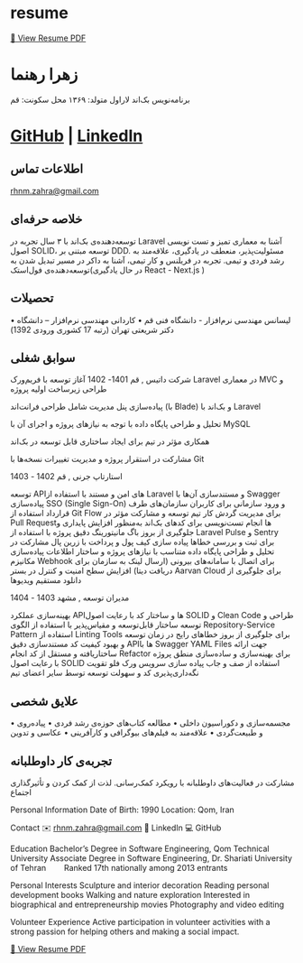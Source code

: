 # resume
[📄 View Resume PDF](https://github.com/rahnamazahra/resume/blob/main/Resume.pdf)

# زهرا رهنما  
برنامه‌نویس بک‌اند لاراول 
متولد: ۱۳۶۹
محل سکونت: قم

# [GitHub](https://github.com/rahnamazahra) | [LinkedIn](https://www.linkedin.com/in/zahrarahnama) 


## اطلاعات تماس
rhnm.zahra@gmail.com



## خلاصه حرفه‌ای  
توسعه‌دهنده‌ی بک‌اند با ۳ سال تجربه در Laravel
 آشنا به معماری تمیز و تست نویسی
 اصول SOLID،
 توسعه مبتنی بر DDD.
 مسئولیت‌پذیر، منعطف در یادگیری، 
علاقه‌مند به رشد فردی و تیمی. 
تجربه در فریلنس و کار تیمی، 
آشنا به داکر 
در مسیر تبدیل شدن به توسعه‌دهنده‌ی فول‌استک‌(در حال یادگیری React - Next.js )
 




## تحصیلات
• لیسانس مهندسی نرم‌افزار - دانشگاه فنی قم
• کاردانی مهندسی نرم‌افزار – دانشگاه دکتر شریعتی تهران (رتبه 17 کشوری ورودی 1392)

## سوابق شغلی

شرکت داتیس , قم 
1401- 1402
آغاز توسعه با فریم‌ورک Laravel در معماری MVC و طراحی زیرساخت اولیه پروژه


پیاده‌سازی پنل مدیریت شامل طراحی فرانت‌اند (با Blade) و بک‌اند با Laravel


تحلیل و طراحی پایگاه داده با توجه به نیازهای پروژه و اجرای آن با MySQL


همکاری مؤثر در تیم برای ایجاد ساختاری قابل توسعه در بک‌اند


مشارکت در استقرار پروژه و مدیریت تغییرات نسخه‌ها با Git


استارتاپ جرنی , قم
1402 - 1403

توسعه APIهای امن و مستند با استفاده از Laravel و مستندسازی آن‌ها با Swagger
پیاده‌سازی SSO (Single Sign-On) و ورود سازمانی برای کاربران سازمان‌های طرف قرارداد
استفاده از Git Flow برای مدیریت گردش کار تیم توسعه و مشارکت مؤثر در Pull Requestها
انجام تست‌نویسی برای کدهای بک‌اند به‌منظور افزایش پایداری و جلوگیری از بروز باگ
مانیتورینگ دقیق پروژه با استفاده از Laravel Pulse و Sentry برای ثبت و بررسی خطاها
پیاده سازی کیف پول و پرداخت با زرین پال
مشارکت در تحلیل و طراحی پایگاه داده متناسب با نیازهای پروژه و ساختار اطلاعات
پیاده‌سازی مکانیزم Webhook برای اتصال با سامانه‌های بیرونی (ارسال لینک به سازمان برای دریافت دیتا)
افزایش سطح امنیت و کنترل در بستر Aarvan Cloud برای جلوگیری از دانلود مستقیم ویدیوها

مدیران توسعه , مشهد
1403 - 1404

بهینه‌سازی عملکرد APIها و ساختار کد با رعایت اصول SOLID و Clean Code
طراحی و توسعه ساختار قابل‌توسعه و مقیاس‌پذیر با استفاده از الگوی Repository-Service Pattern
استفاده از Linting Tools برای جلوگیری از بروز خطاهای رایج در زمان توسعه و بهبود کیفیت کد
مستندسازی دقیق APIها با Swagger YAML Files جهت ارائه ساختاریافته و مستقل از کد
انجام Refactor برای بهینه‌سازی و ساده‌سازی منطق پروژه با رعایت اصول SOLID
استفاده از صف و جاب 
پیاده سازی سرویس ورک فلو
تقویت نگه‌داری‌پذیری کد و سهولت توسعه توسط سایر اعضای تیم



## علایق شخصی
• مجسمه‌سازی و دکوراسیون داخلی
• مطالعه کتاب‌های حوزه‌ی رشد فردی
• پیاده‌روی و طبیعت‌گردی
• علاقه‌مند به فیلم‌های بیوگرافی و کارآفرینی
• عکاسی و تدوین


## تجربه‌ی کار داوطلبانه
مشارکت در فعالیت‌های داوطلبانه با رویکرد کمک‌رسانی. لذت از کمک کردن و تأثیرگذاری اجتماع






Personal Information
Date of Birth: 1990
Location: Qom, Iran

Contact
 ✉️ rhnm.zahra@gmail.com
 🔗 LinkedIn
 💻 GitHub



Education
Bachelor’s Degree in Software Engineering, Qom Technical University
Associate Degree in Software Engineering, Dr. Shariati University of Tehran
   Ranked 17th nationally among 2013 entrants

Personal Interests
Sculpture and interior decoration
Reading personal development books
Walking and nature exploration
Interested in biographical and entrepreneurship movies
Photography and video editing

Volunteer Experience
Active participation in volunteer activities with a strong passion for helping others and making a social impact.

[📄 View Resume PDF](https://github.com/rahnamazahra/resume/blob/main/Resume.pdf)





















